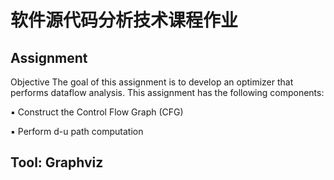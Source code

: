 # 软件源代码分析技术课程作业
## Assignment 
Objective The goal of this assignment is to develop an optimizer that performs dataflow analysis. 
This assignment has the following components: 

▪ Construct the Control Flow Graph (CFG)

▪ Perform d-u path computation

## Tool: Graphviz
